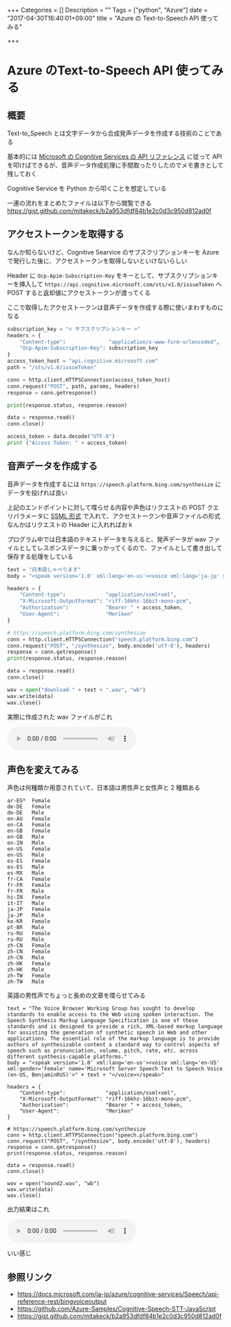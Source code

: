 +++
Categories = []
Description = ""
Tags = ["python", "Azure"]
date = "2017-04-30T16:40:01+09:00"
title = "Azure の Text-to-Speech API 使ってみる"

+++

# Azure のText-to-Speech API 使ってみる

## 概要

Text-to_Speech とは文字データから合成発声データを作成する技術のことである

基本的には [Microsoft の Cognitive Services の API リファレンス](https://docs.microsoft.com/ja-jp/azure/cognitive-services/Speech/api-reference-rest/bingvoiceoutput) に従って API を叩けばできるが、音声データ作成処理に手間取ったりしたのでメモ書きとして残しておく

Cognitive Service を Python から叩くことを想定している

一連の流れをまとめたファイルは以下から閲覧できる
https://gist.github.com/mitakeck/b2a953dfdf84b1e2c0d3c950d812ad0f

## アクセストークンを取得する

なんか知らないけど、Cognitive Searvice のサブスクリプションキーを Azure で発行した後に、アクセストークンを取得しないといけないらしい

Header に `Ocp-Apim-Subscription-Key` をキーとして、サブスクリプションキーを挿入して `https://api.cognitive.microsoft.com/sts/v1.0/issueToken` へ　POST すると返却値にアクセストークンが渡ってくる

ここで取得したアクセストークンは音声データを作成する際に使いまわすものになる

```python
subscription_key = "< サブスクリプションキー >"
headers = {
    "Content-type":              "application/x-www-form-urlencoded",
    "Ocp-Apim-Subscription-Key": subscription_key
}
access_token_host = "api.cognitive.microsoft.com"
path = "/sts/v1.0/issueToken"

conn = http.client.HTTPSConnection(access_token_host)
conn.request("POST", path, params, headers)
response = conn.getresponse()

print(response.status, response.reason)

data = response.read()
conn.close()

access_token = data.decode("UTF-8")
print ("Access Token: " + access_token)
```

## 音声データを作成する

音声データを作成するには `https://speech.platform.bing.com/synthesize` にデータを投げれば良い

上記のエンドポイントに対して喋らせる内容や声色はリクエストの POST クエリパラメータに [SSML 形式](https://www.w3.org/TR/speech-synthesis/) で入れて、アクセストークンや音声ファイルの形式なんかはリクエストの Header に入れればおｋ

プログラム中では日本語のテキストデータを与えると、発声データが wav ファイルとしてレスポンスデータに乗っかってくるので、ファイルとして書き出して保存する処理をしている

```python
text = "日本語しゃべります"
body = "<speak version='1.0' xml:lang='en-us'><voice xml:lang='ja-jp' xml:gender='Female' name='Microsoft Server Speech Text to Speech Voice (ja-JP, Ayumi, Apollo)'>" + text + "</voice></speak>"

headers = {
    "Content-type":             "application/ssml+xml",
    "X-Microsoft-OutputFormat": "riff-16khz-16bit-mono-pcm",
    "Authorization":            "Bearer " + access_token,
    "User-Agent":               "Meriken"
}

# https://speech.platform.bing.com/synthesize
conn = http.client.HTTPSConnection("speech.platform.bing.com")
conn.request("POST", "/synthesize", body.encode('utf-8'), headers)
response = conn.getresponse()
print(response.status, response.reason)

data = response.read()
conn.close()

wav = open("download-" + text + ".wav", "wb")
wav.write(data)
wav.close()
```

実際に作成された wav ファイルがこれ

<audio controls="" width="250px" height="150px">
    <!-- <source src="sample.mp3" type="audio/mp3"> -->
    <source src="sound1.wav" type="audio/wav">
    <embed src="sound1.wav" type="audio/wav" width="240" height="50" autostart="false" controller="true" loop="false" pluginspage="http://www.apple.com/jp/quicktime/download/">
</audio>

## 声色を変えてみる

声色は何種類か用意されていて、日本語は男性声と女性声と 2 種類ある

```
ar-EG*	Female
de-DE	Female
de-DE	Male
en-AU	Female
en-CA	Female
en-GB	Female
en-GB	Male
en-IN	Male
en-US	Female
en-US	Male
es-ES	Female
es-ES	Male
es-MX	Male
fr-CA	Female
fr-FR	Female
fr-FR	Male
hi-IN	Female
it-IT	Male
ja-JP	Female
ja-JP	Male
ko-KR	Female
pt-BR	Male
ru-RU	Female
ru-RU	Male
zh-CN	Female
zh-CN	Female
zh-CN	Male
zh-HK	Female
zh-HK	Male
zh-TW	Female
zh-TW	Male
```

英語の男性声でちょっと長めの文章を喋らせてみる

```
text = "The Voice Browser Working Group has sought to develop standards to enable access to the Web using spoken interaction. The Speech Synthesis Markup Language Specification is one of these standards and is designed to provide a rich, XML-based markup language for assisting the generation of synthetic speech in Web and other applications. The essential role of the markup language is to provide authors of synthesizable content a standard way to control aspects of speech such as pronunciation, volume, pitch, rate, etc. across different synthesis-capable platforms."
body = "<speak version='1.0' xml:lang='en-us'><voice xml:lang='en-US' xml:gender='Female' name='Microsoft Server Speech Text to Speech Voice (en-US, BenjaminRUS)'>" + text + "</voice></speak>"

headers = {
    "Content-type":             "application/ssml+xml",
    "X-Microsoft-OutputFormat": "riff-16khz-16bit-mono-pcm",
    "Authorization":            "Bearer " + access_token,
    "User-Agent":               "Meriken"
}

# https://speech.platform.bing.com/synthesize
conn = http.client.HTTPSConnection("speech.platform.bing.com")
conn.request("POST", "/synthesize", body.encode('utf-8'), headers)
response = conn.getresponse()
print(response.status, response.reason)

data = response.read()
conn.close()

wav = open("sound2.wav", "wb")
wav.write(data)
wav.close()
```

出力結果はこれ

<audio controls="" width="250px" height="150px">
    <!-- <source src="sample.mp3" type="audio/mp3"> -->
    <source src="sound2.wav" type="audio/wav">
    <embed src="sound2.wav" type="audio/wav" width="240" height="50" autostart="false" controller="true" loop="false" pluginspage="http://www.apple.com/jp/quicktime/download/">
</audio>

いい感じ

## 参照リンク

- https://docs.microsoft.com/ja-jp/azure/cognitive-services/Speech/api-reference-rest/bingvoiceoutput
- https://github.com/Azure-Samples/Cognitive-Speech-STT-JavaScript
- https://gist.github.com/mitakeck/b2a953dfdf84b1e2c0d3c950d812ad0f
